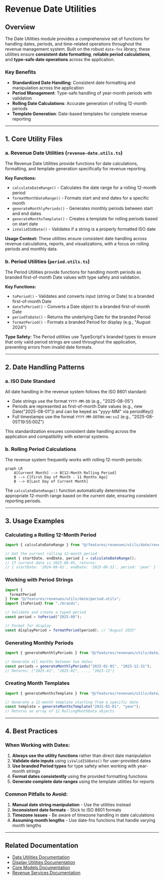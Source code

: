 # Revenue Date Utilities

## Overview

The Date Utilities module provides a comprehensive set of functions for handling dates, periods, and time-related operations throughout the revenue management system. Built on the robust `date-fns` library, these utilities ensure **consistent date formatting**, **reliable period calculations**, and **type-safe date operations** across the application.

### Key Benefits
- **Standardized Date Handling**: Consistent date formatting and manipulation across the application
- **Period Management**: Type-safe handling of year-month periods with validation
- **Rolling Date Calculations**: Accurate generation of rolling 12-month periods
- **Template Generation**: Date-based templates for complete revenue reporting

---

## 1. Core Utility Files

### a. **Revenue Date Utilities** (`revenue-date.utils.ts`)

The Revenue Date Utilities provide functions for date calculations, formatting, and template generation specifically for revenue reporting.

**Key Functions:**
- `calculateDateRange()` - Calculates the date range for a rolling 12-month period
- `formatMonthDateRange()` - Formats start and end dates for a specific month
- `generateMonthlyPeriods()` - Generates monthly periods between start and end dates
- `generateMonthsTemplate()` - Creates a template for rolling periods based on start date
- `isValidISODate()` - Validates if a string is a properly formatted ISO date

**Usage Context:**
These utilities ensure consistent date handling across revenue calculations, reports, and visualizations, with a focus on rolling periods and monthly data.

### b. **Period Utilities** (`period.utils.ts`)

The Period Utilities provide functions for handling month periods as branded first-of-month Date values with type safety and validation.

**Key Functions:**
- `toPeriod()` - Validates and converts input (string or Date) to a branded first-of-month Date
- `dateToPeriod()` - Converts a Date object to a branded first-of-month Date
- `periodToDate()` - Returns the underlying Date for the branded Period
- `formatPeriod()` - Formats a branded Period for display (e.g., "August 2024")

**Type Safety:**
The Period utilities use TypeScript's branded types to ensure that only valid period strings are used throughout the application, preventing errors from invalid date formats.

---

## 2. Date Handling Patterns

### a. **ISO Date Standard**

All date handling in the revenue system follows the ISO 8601 standard:
- Date strings use the format `YYYY-MM-DD` (e.g., "2025-08-05")
- Periods are represented as first-of-month Date values (e.g., new Date("2025-08-01")) and can be keyed as "yyyy-MM" via periodKey()
- Full timestamps use the format `YYYY-MM-DDTHH:mm:ssZ` (e.g., "2025-08-05T19:55:00Z")

This standardization ensures consistent date handling across the application and compatibility with external systems.

### b. **Rolling Period Calculations**

The revenue system frequently works with rolling 12-month periods:

```mermaid
graph LR
    A[Current Month] --> B[12-Month Rolling Period]
    B --> C[First Day of Month - 11 Months Ago]
    B --> D[Last Day of Current Month]
```

The `calculateDateRange()` function automatically determines the appropriate 12-month range based on the current date, ensuring consistent reporting periods.

---

## 3. Usage Examples

### Calculating a Rolling 12-Month Period

```typescript
import { calculateDateRange } from "@/features/revenues/utils/date/revenue-date.utils";

// Get the current rolling 12-month period
const { startDate, endDate, period } = calculateDateRange();
// If current date is 2025-08-05, returns:
// { startDate: '2024-09-01', endDate: '2025-08-31', period: 'year' }
```

### Working with Period Strings

```typescript
import { 
  formatPeriod 
} from "@/features/revenues/utils/date/period.utils"; 
import {toPeriod} from "./brands";

// Validate and create a typed period
const period = toPeriod("2025-08");

// Format for display
const displayPeriod = formatPeriod(period); // "August 2025"
```

### Generating Monthly Periods

```typescript
import { generateMonthlyPeriods } from "@/features/revenues/utils/date/revenue-date.utils";

// Generate all months between two dates
const periods = generateMonthlyPeriods("2025-01-01", "2025-12-31");
// Returns: ["2025-01", "2025-02", ..., "2025-12"]
```

### Creating Month Templates

```typescript
import { generateMonthsTemplate } from "@/features/revenues/utils/date/revenue-date.utils";

// Generate a 12-month template starting from a specific date
const template = generateMonthsTemplate("2025-01-01", "year");
// Returns an array of 12 RollingMonthData objects
```

---

## 4. Best Practices

### When Working with Dates:

1. **Always use the utility functions** rather than direct date manipulation
2. **Validate date inputs** using `isValidISODate()` for user-provided dates
3. **Use branded Period types** for type safety when working with year-month strings
4. **Format dates consistently** using the provided formatting functions
5. **Generate complete date ranges** using the template utilities for reports

### Common Pitfalls to Avoid:

1. **Manual date string manipulation** - Use the utilities instead
2. **Inconsistent date formats** - Stick to ISO 8601 formats
3. **Timezone issues** - Be aware of timezone handling in date calculations
4. **Assuming month lengths** - Use date-fns functions that handle varying month lengths

---

## Related Documentation
- [Data Utilities Documentation](../data/README.md)
- [Display Utilities Documentation](../display/README.md)
- [Core Models Documentation](../../core/README.md)
- [Revenue Services Documentation](../../services/README.md)
